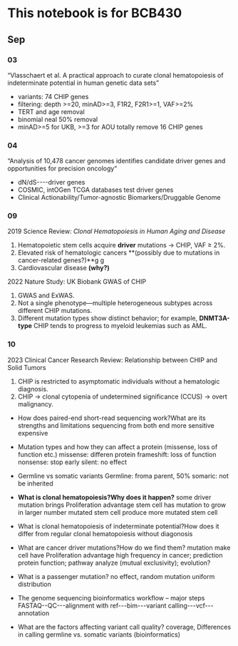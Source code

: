 # This notebook is for BCB430 
## Sep
### 03
“Vlasschaert et al. A practical approach to curate clonal hematopoiesis of indeterminate potential in human genetic data sets”
- variants: 74 CHIP genes
- filtering: depth >=20, minAD>=3, F1R2, F2R1>=1, VAF>=2%
- TERT and age removal
- binomial neal 50% removal
- minAD>=5 for UKB, >=3 for AOU
totally remove 16 CHIP genes

### 04
“Analysis of 10,478 cancer genomes identifies candidate driver genes and opportunities for precision oncology“
- dN/dS----driver genes
- COSMIC, intOGen TCGA databases test driver genes
- Clinical Actionability/Tumor-agnostic Biomarkers/Druggable Genome

### 09
2019 Science Review: *Clonal Hematopoiesis in Human Aging and Disease*  
1. Hematopoietic stem cells acquire **driver** mutations → CHIP, VAF ≥ 2%.  
2. Elevated risk of hematologic cancers **(possibly due to mutations in cancer-related genes?)**g g
3. Cardiovascular disease **(why?)**

2022 Nature Study: UK Biobank GWAS of CHIP  
1. GWAS and ExWAS.  
2. Not a single phenotype—multiple heterogeneous subtypes across different CHIP mutations.  
3. Different mutation types show distinct behavior; for example, **DNMT3A-type** CHIP tends to progress to myeloid leukemias such as AML.

### 10
2023 Clinical Cancer Research Review: Relationship between CHIP and Solid Tumors  
1. CHIP is restricted to asymptomatic individuals without a hematologic diagnosis.  
2. CHIP → clonal cytopenia of undetermined significance (CCUS) → overt malignancy.

- How does paired-end short-read sequencing work?What are its strengths and limitations 
sequencing from both end
more sensitive
expensive
- Mutation types and how they can affect a protein (missense, loss of function etc.)
missense: differen protein
frameshift: loss of function
nonsense: stop early
silent: no effect
- Germline vs somatic variants
Germline: froma parent, 50%
somaric: not be inherited
- **What is clonal hematopoiesis?Why does it happen?**
some driver mutation brings Proliferation advantage
stem cell has mutation to grow in larger number
mutated stem cell produce more mutated stem cell 
- What is clonal hematopoiesis of indeterminate potential?How does it differ from regular clonal hematopoiesis 
without diagonosis

- What are cancer driver mutations?How do we find them? 
mutation make cell have Proliferation advantage
high frequency in cancer; prediction protein function; pathway analyze (mutual exclusivity); evolution?
- What is a passenger mutation?
no effect, random mutation
uniform distribution
- The genome sequencing bioinformatics workflow – major steps 
FASTAQ--QC---alignment with ref---bim---variant calling---vcf---annotation
- What are the factors affecting variant call quality?
coverage, 
Differences in calling germline vs. somatic variants (bioinformatics)
